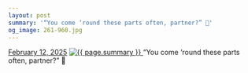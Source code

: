 ```yaml
---
layout: post
summary: '“You come ‘round these parts often, partner?” 🤠'
og_image: 261-960.jpg
---
```


<p>
  <time>
    <a href="/261">February 12, 2025</a>
  </time>
  <a href="/261">
    <img src="{{ site.assets_url }}/261-480.jpg" srcset="{{ site.assets_url }}/261-240.jpg 240w, {{ site.assets_url }}/261-480.jpg 480w, {{ site.assets_url }}/261-720.jpg 720w, {{ site.assets_url }}/261-960.jpg 960w" sizes="(min-width: 700px) 50vw, calc(100vw - 2rem)" alt="{{ page.summary }}" />
  </a>
  <span>“You come ‘round these parts often, partner?” 🤠</span>
</p>

